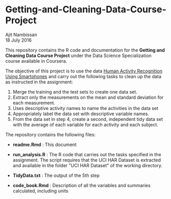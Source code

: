 # Getting-and-Cleaning-Data-Course-Project
Ajit Nambissan  
18 July 2016 

This repository contains the R code and documentation for the **Getting and Cleaning Data Course Project** under the Data Science Specialization course available in Coursera.

The objective of this project is to use the data [Human Activity Recognition Using Smartphones](http://archive.ics.uci.edu/ml/datasets/Human+Activity+Recognition+Using+Smartphones) and carry out the 
following tasks to clean up the data as instructed in the assignment:

1.	Merge the training and the test sets to create one data set.
2.	Extract only the measurements on the mean and standard deviation for each measurement. 
3.	Uses descriptive activity names to name the activities in the data set
4.	Appropriately label the data set with descriptive variable names. 
5.	From the data set in step 4, create a second, independent tidy data set with the average of each variable for each activity and each subject.


The repository contains the following files:

- **readme.Rmd**  : This document

- **run_analysis.R** : The R code that carries out the tasks specified in the assignment. The script requires that the UCI HAR Dataset is extracted and available in the folder "UCI HAR Dataset" of the working directory.

- **TidyData.txt** : The output of the 5th step 

- **code_book.Rmd** : Description of all the variables and summaries calculated, including units  


 